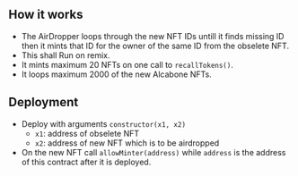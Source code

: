 ## How it works
- The AirDropper loops through the new NFT IDs untill it finds missing ID then it mints that ID for the owner of the same ID from the obselete NFT.
- This shall Run on remix.
- It mints maximum 20 NFTs on one call to `recallTokens()`.
- It loops maximum 2000 of the new Alcabone NFTs.

## Deployment
- Deploy with arguments `constructor(x1, x2)` 
  - `x1`: address of obselete NFT
  - `x2`: address of new NFT which is to be airdropped
- On the new NFT call `allowMinter(address)` while `address` is the address of this contract after it is deployed.
